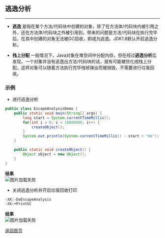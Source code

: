 ## **逃逸分析**
-------------

* **逃逸** 是指在某个方法/代码块中创建的对象，除了在方法体/代码块内被引用之外，还在方法体/代码块之外被引用到。带来的问题是方法/代码块在执行完毕后，在其中创建的对象无法被GC回收，即成为逃逸。JDK1.8默认开启逃逸分析。

* **栈上分配** 一般情况下，Java对象在堆空间中分配内存，但在经过**逃逸分析**后发现，一个对象并没有逃逸出方法/代码块的话，就有可能被优化成栈上分配。这样对象可以随着方法执行完毕栈帧弹出而被销毁，不需要进行垃圾回收。

### **示例**
* 进行逃逸分析
``` java
public class EscapeAnalysisDemo {
    public static void main(String[] args) {
        long start = System.currentTimeMillis();
        for(int i = 0; i < 10000000; i++) {
            createObject();
        }
        System.out.println(System.currentTimeMillis() - start + "ms");
    }

    public static void createObject() {
        Object object = new Object();
    }
}
```
**结果**    
![图片加载失败](https://maxwell-blog.cn/image/escapeanalysis1.png)  


* 关闭逃逸分析并开启垃圾回收打印
``` markdown
-XX:-DoEscapeAnalysis
-XX:+PrintGC
```
**结果**  
![图片加载失败](https://maxwell-blog.cn/image/escapeanalysis2.png)  



[返回首页](https://maxwell-blog.cn)